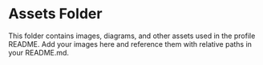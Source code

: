 # Assets Folder

This folder contains images, diagrams, and other assets used in the profile README. Add your images here and reference them with relative paths in your README.md. 